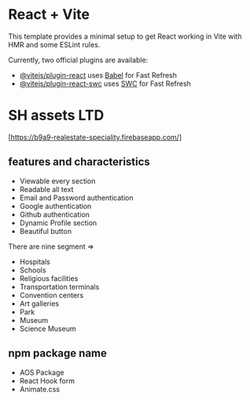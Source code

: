 # React + Vite

This template provides a minimal setup to get React working in Vite with HMR and some ESLint rules.

Currently, two official plugins are available:

- [@vitejs/plugin-react](https://github.com/vitejs/vite-plugin-react/blob/main/packages/plugin-react/README.md) uses [Babel](https://babeljs.io/) for Fast Refresh
- [@vitejs/plugin-react-swc](https://github.com/vitejs/vite-plugin-react-swc) uses [SWC](https://swc.rs/) for Fast Refresh




# SH assets LTD

[https://b9a9-realestate-speciality.firebaseapp.com/]

## features and characteristics 
 - Viewable every section
 - Readable all text
 - Email and Password authentication 
 - Google authentication 
 - Github authentication 
 - Dynamic Profile section
 - Beautiful button

 There are nine segment => 
 - Hospitals
 - Schools
 - Religious facilities
 - Transportation terminals
 - Convention centers
 - Art galleries
 - Park
 - Museum
 - Science Museum



 ## npm package name
 - AOS Package
 - React Hook form
 - Animate.css
